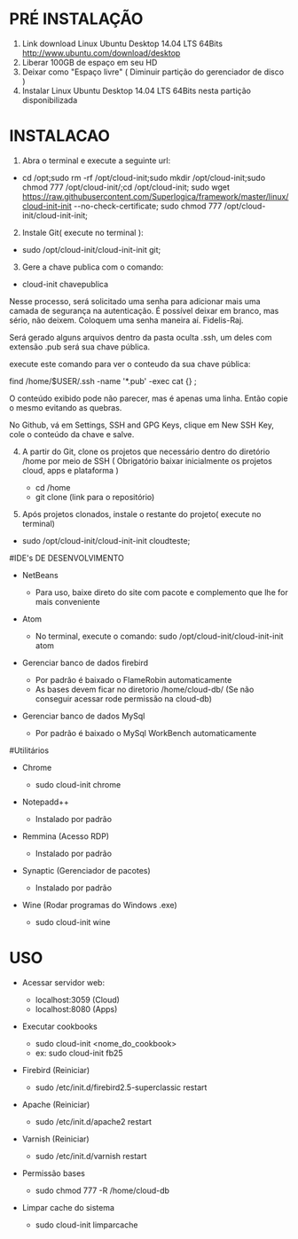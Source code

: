 # PRÉ INSTALAÇÃO
1. Link download Linux Ubuntu Desktop 14.04 LTS 64Bits http://www.ubuntu.com/download/desktop
2. Liberar 100GB de espaço em seu HD
3. Deixar como "Espaço livre" ( Diminuir partição do gerenciador de disco )
4. Instalar Linux Ubuntu Desktop 14.04 LTS 64Bits nesta partição disponibilizada

# INSTALACAO

1. Abra o terminal e execute a seguinte url:
 - cd /opt;sudo rm -rf /opt/cloud-init;sudo mkdir /opt/cloud-init;sudo chmod 777 /opt/cloud-init/;cd /opt/cloud-init; sudo wget https://raw.githubusercontent.com/Superlogica/framework/master/linux/cloud-init-init --no-check-certificate; sudo chmod 777 /opt/cloud-init/cloud-init-init;

2. Instale Git( execute no terminal ):
 - sudo /opt/cloud-init/cloud-init-init git;

3. Gere a chave publica com o comando:
- cloud-init chavepublica

Nesse processo, será solicitado uma senha para adicionar mais uma camada de segurança na autenticação. É possível deixar em branco, mas sério, não deixem. Coloquem uma senha maneira aí. Fidelis-Raj.

Será gerado alguns arquivos dentro da pasta oculta .ssh, um deles com extensão .pub será sua chave pública.

execute este comando para ver o conteudo da sua chave pública:

find  /home/$USER/.ssh -name '*.pub' -exec cat {} \;

O conteúdo exibido pode não parecer, mas é apenas uma linha. Então copie o mesmo evitando as quebras. 

No Github, vá em Settings, SSH and GPG Keys, clique em New SSH Key, cole o conteúdo da chave e salve.


4. A partir do Git, clone os projetos que necessário dentro do diretório /home por meio de SSH
( Obrigatório baixar inicialmente os projetos cloud, apps e plataforma )

    - cd /home	
    - git clone (link para o repositório)

5. Após projetos clonados, instale o restante do projeto( execute no terminal)
 - sudo /opt/cloud-init/cloud-init-init cloudteste;
	
#IDE's DE DESENVOLVIMENTO
- NetBeans
	- Para uso, baixe direto do site com pacote e complemento que lhe for mais conveniente

- Atom
	- No terminal, execute o comando: sudo /opt/cloud-init/cloud-init-init atom

- Gerenciar banco de dados firebird
	- Por padrão é baixado o FlameRobin automaticamente
	- As bases devem ficar no diretorio /home/cloud-db/ (Se não conseguir acessar rode permissão na cloud-db)

- Gerenciar banco de dados MySql
	- Por padrão é baixado o MySql WorkBench automaticamente

#Utilitários

- Chrome
	- sudo cloud-init chrome

- Notepadd++
 	- Instalado por padrão

- Remmina (Acesso RDP)
 	- Instalado por padrão
 
- Synaptic (Gerenciador de pacotes)
 	- Instalado por padrão
 
- Wine (Rodar programas do Windows .exe)
	- sudo cloud-init wine

# USO

- Acessar servidor web:
	- localhost:3059 (Cloud)
	- localhost:8080 (Apps)

- Executar cookbooks
	- sudo cloud-init <nome_do_cookbook>
	- ex: sudo cloud-init fb25

- Firebird (Reiniciar)
	- sudo /etc/init.d/firebird2.5-superclassic restart

- Apache (Reiniciar)
	- sudo /etc/init.d/apache2 restart

- Varnish (Reiniciar)
	- sudo /etc/init.d/varnish restart
	
- Permissão bases
	- sudo chmod 777 -R /home/cloud-db
	
- Limpar cache do sistema
	- sudo cloud-init limparcache
